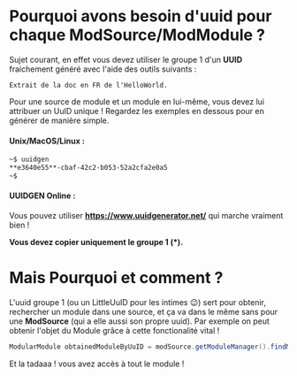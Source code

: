 # Pourquoi avons besoin d'uuid pour chaque ModSource/ModModule ?
Sujet courant, en effet vous devez utiliser le groupe 1 d'un **UUID** fraichement généré avec l'aide des outils suivants : 

``Extrait de la doc en FR de l'HelloWorld.``

Pour une source de module et un module en lui-même, vous devez lui attribuer un UuID unique ! Regardez les exemples en dessous pour en générer de manière simple.   
#### Unix/MacOS/Linux :
```bash
~$ uuidgen
**e3640e55**-cbaf-42c2-b053-52a2cfa2e0a5
~$
```
#### UUIDGEN Online : 
Vous pouvez utiliser **https://www.uuidgenerator.net/** qui marche vraiment bien !

**Vous devez copier uniquement le groupe 1 (*).**    

# Mais Pourquoi et comment ?

L'uuid groupe 1 (ou un LittleUuID pour les intimes 😉) sert pour obtenir, rechercher un module dans une source, et ça va dans le même sans pour une **ModSource** (qui a elle aussi son propre uuid).
Par exemple on peut obtenir l'objet du Module grâce à cette fonctionalité vital !

```java
ModularModule obtainedModuleByUuID = modSource.getModuleManager().findModuleByUuiD("160a3820");
```

Et la tadaaa ! vous avez accès à tout le module ! 